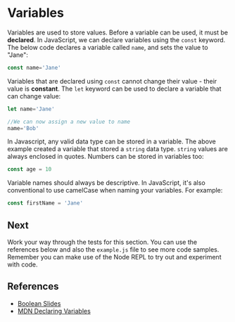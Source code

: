 # Variables
Variables are used to store values. Before a variable can be used, it must be **declared**. In JavaScript, we can declare variables using the `const` keyword. The below code declares a variable called `name`, and sets the value to "Jane":

```javascript
const name='Jane'
```
Variables that are declared using `const` cannot change their value - their value is **constant**. The `let` keyword can be used to declare a variable that can change value:
```javascript
let name='Jane'

//We can now assign a new value to name
name='Bob'
```

In Javascript, any valid data type can be stored in a variable. The above example created a variable that stored a `string` data type. `string` values are always enclosed in quotes. Numbers can be stored in variables too:

```javascript
const age = 10
```

Variable names should always be descriptive. In JavaScript, it's also conventional to use camelCase when naming your variables. For example:

```javascript
const firstName = 'Jane'
```

## Next
Work your way through the tests for this section. You can use the references below and also
the `example.js` file to see more code samples. Remember you can make use of the Node REPL 
to try out and experiment with code.

## References

* [Boolean Slides]()
* [MDN Declaring Variables](https://developer.mozilla.org/en-US/docs/Web/JavaScript/Guide/Grammar_and_types#declarations)
